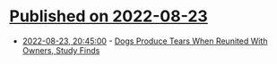 # [Published on 2022-08-23](index.md)

* [2022-08-23, 20:45:00](https://science.slashdot.org/story/22/08/23/1747229/dogs-produce-tears-when-reunited-with-owners-study-finds?utm_source=rss1.0mainlinkanon&utm_medium=feed) - [Dogs Produce Tears When Reunited With Owners, Study Finds](https://science.slashdot.org/story/22/08/23/1747229/dogs-produce-tears-when-reunited-with-owners-study-finds?utm_source=rss1.0mainlinkanon&utm_medium=feed)
